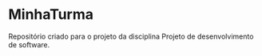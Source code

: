 # MinhaTurma
Repositório criado para o projeto da disciplina Projeto de desenvolvimento de software.
